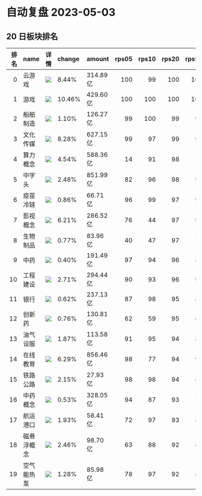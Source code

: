 # 自动复盘 2023-05-03
## 20 日板块排名
|   排名 | name       | 详情                                                                                              | change   | amount   |   rps05 |   rps10 |   rps20 |   rps50 |   rps120 |   rps250 | volume      |
|-------:|:-----------|:--------------------------------------------------------------------------------------------------|:---------|:---------|--------:|--------:|--------:|--------:|---------:|---------:|:------------|
|      0 | 云游戏     | ![](https://sykent-blog-image.oss-cn-beijing.aliyuncs.com/quant/image/2023/5/1683086839-test.jpg) | 8.44%    | 314.89亿 |     100 |      99 |     100 |     100 |      100 |      100 | 2780.44万手 |
|      1 | 游戏       | ![](https://sykent-blog-image.oss-cn-beijing.aliyuncs.com/quant/image/2023/5/1683086840-test.jpg) | 10.46%   | 429.60亿 |     100 |     100 |     100 |     100 |      100 |      100 | 3795.18万手 |
|      2 | 船舶制造   | ![](https://sykent-blog-image.oss-cn-beijing.aliyuncs.com/quant/image/2023/5/1683086840-test.jpg) | 1.10%    | 126.27亿 |      99 |     100 |      99 |      99 |       92 |       97 | 1056.84万手 |
|      3 | 文化传媒   | ![](https://sykent-blog-image.oss-cn-beijing.aliyuncs.com/quant/image/2023/5/1683086841-test.jpg) | 8.28%    | 627.15亿 |      99 |      97 |      99 |      99 |       99 |       96 | 5946.34万手 |
|      4 | 算力概念   | ![](https://sykent-blog-image.oss-cn-beijing.aliyuncs.com/quant/image/2023/5/1683086841-test.jpg) | 4.54%    | 588.36亿 |      14 |      91 |      98 |       0 |        0 |        0 | 1916.07万手 |
|      5 | 中字头     | ![](https://sykent-blog-image.oss-cn-beijing.aliyuncs.com/quant/image/2023/5/1683086842-test.jpg) | 2.48%    | 851.99亿 |      82 |      96 |      98 |      97 |       96 |       91 | 8039.04万手 |
|      6 | 疫苗冷链   | ![](https://sykent-blog-image.oss-cn-beijing.aliyuncs.com/quant/image/2023/5/1683086842-test.jpg) | 0.86%    | 66.71亿  |      96 |      99 |      97 |      91 |       86 |       80 | 561.52万手  |
|      7 | 影视概念   | ![](https://sykent-blog-image.oss-cn-beijing.aliyuncs.com/quant/image/2023/5/1683086843-test.jpg) | 6.21%    | 286.52亿 |      76 |      44 |      97 |      97 |       97 |       77 | 3247.74万手 |
|      8 | 生物制品   | ![](https://sykent-blog-image.oss-cn-beijing.aliyuncs.com/quant/image/2023/5/1683086844-test.jpg) | 0.77%    | 83.96亿  |      40 |      47 |      97 |      76 |       69 |       71 | 398.30万手  |
|      9 | 中药       | ![](https://sykent-blog-image.oss-cn-beijing.aliyuncs.com/quant/image/2023/5/1683086844-test.jpg) | 0.40%    | 191.49亿 |      97 |      94 |      96 |      86 |       80 |       82 | 1266.27万手 |
|     10 | 工程建设   | ![](https://sykent-blog-image.oss-cn-beijing.aliyuncs.com/quant/image/2023/5/1683086845-test.jpg) | 2.71%    | 294.44亿 |      90 |      93 |      96 |      90 |       86 |       51 | 4088.37万手 |
|     11 | 银行       | ![](https://sykent-blog-image.oss-cn-beijing.aliyuncs.com/quant/image/2023/5/1683086845-test.jpg) | 0.62%    | 237.13亿 |      87 |      98 |      95 |      87 |       78 |       11 | 3342.43万手 |
|     12 | 创新药     | ![](https://sykent-blog-image.oss-cn-beijing.aliyuncs.com/quant/image/2023/5/1683086846-test.jpg) | 0.76%    | 130.81亿 |      62 |      59 |      95 |      81 |       70 |        0 | 686.59万手  |
|     13 | 油气设服   | ![](https://sykent-blog-image.oss-cn-beijing.aliyuncs.com/quant/image/2023/5/1683086847-test.jpg) | 1.87%    | 113.58亿 |      91 |      95 |      94 |      81 |       67 |       49 | 1377.80万手 |
|     14 | 在线教育   | ![](https://sykent-blog-image.oss-cn-beijing.aliyuncs.com/quant/image/2023/5/1683086847-test.jpg) | 6.29%    | 856.46亿 |      98 |      77 |      94 |      98 |       98 |       97 | 6400.06万手 |
|     15 | 铁路公路   | ![](https://sykent-blog-image.oss-cn-beijing.aliyuncs.com/quant/image/2023/5/1683086848-test.jpg) | 2.15%    | 27.93亿  |      98 |      98 |      94 |      85 |       85 |       59 | 503.42万手  |
|     16 | 中药概念   | ![](https://sykent-blog-image.oss-cn-beijing.aliyuncs.com/quant/image/2023/5/1683086848-test.jpg) | 0.53%    | 328.05亿 |      94 |      87 |      93 |      78 |       63 |       60 | 2364.02万手 |
|     17 | 航运港口   | ![](https://sykent-blog-image.oss-cn-beijing.aliyuncs.com/quant/image/2023/5/1683086849-test.jpg) | 1.93%    | 58.41亿  |      72 |      97 |      93 |      80 |       59 |       53 | 1110.57万手 |
|     18 | 磁悬浮概念 | ![](https://sykent-blog-image.oss-cn-beijing.aliyuncs.com/quant/image/2023/5/1683086850-test.jpg) | 2.46%    | 98.70亿  |      63 |      88 |      92 |      88 |       84 |       73 | 1262.28万手 |
|     19 | 空气能热泵 | ![](https://sykent-blog-image.oss-cn-beijing.aliyuncs.com/quant/image/2023/5/1683086850-test.jpg) | 1.28%    | 85.98亿  |      78 |      97 |      92 |      82 |       78 |        0 | 548.36万手  |